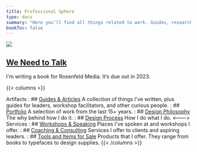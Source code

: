 ```yaml
---
title: Professional Sphere
type: docs
summary: "Here you’ll find all things related to work. Guides, research, thoughts, PDFs, etc."
bookToc: false
---
```


<article class="markdown book-post feature-block">
	<a href="/we-need-to-talk">
		<img src="/book.jpg">
		<div class="feature-right">
		<h2 class="post-title">
		We Need to Talk
		</h2>
	</a>
    	<p class="post-summary">I'm writing a book for Rosenfeld Media. It’s due out in 2023.</p>
    </div>
</article>

{{< columns >}}

Artifacts
: ## [Guides & Articles](/docs)
	A collection of things I've written, plus guides for leaders, workshop facilitators, and other curious people.
: ## [Portfolio](/portfolio)
	A selection of work from the last 15+ years.
: ## [Design Philosophy](/design-philosophy)
	The why behind how I do it.
: ## [Design Process](/design-process)
	How I do what I do.
<--->
Services
: ## [Workshops & Speaking](/workshops)
	Places I've spoken at and workshops I offer.
: ## [Coaching & Consulting](/coaching)
	Services I offer to clients and aspiring leaders.
: ## [Tools and Items for Sale](/tools)
	Products that I offer. They range from books to typefaces to design supplies.
{{< /columns >}}

